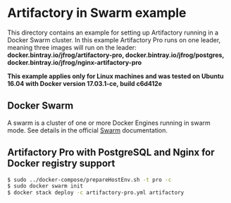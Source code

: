 
# Artifactory in Swarm example

This directory contains an example for setting up Artifactory running in a Docker Swarm cluster.
In this example Artifactory Pro runs on one leader, meaning three images will run on the leader:
**docker.bintray.io/jfrog/artifactory-pro, docker.bintray.io/jfrog/postgres, docker.bintray.io/jfrog/nginx-artifactory-pro**

**This example applies only for Linux machines and was tested on Ubuntu 16.04 with Docker version 17.03.1-ce, build c6d412e**

## Docker Swarm

A swarm is a cluster of one or more Docker Engines running in swarm mode.
See details in the official [Swarm](https://docs.docker.com/engine/swarm/) documentation.

## Artifactory Pro with PostgreSQL and Nginx for Docker registry support

```bash
$ sudo ../docker-compose/prepareHostEnv.sh -t pro -c
$ sudo docker swarm init
$ docker stack deploy -c artifactory-pro.yml artifactory
```
